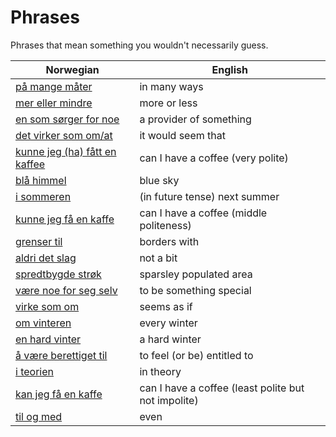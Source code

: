 # Phrases

Phrases that mean something you wouldn't necessarily guess.

| Norwegian | English |
| --- | --- |
| [på mange måter](https://www.ordnett.no/search?language=no&phrase=på%20mange%20måter) | in many ways |
| [mer eller mindre](https://www.ordnett.no/search?language=no&phrase=mer%20eller%20mindre) | more or less |
| [en som sørger for noe](https://www.ordnett.no/search?language=no&phrase=en%20som%20sørger%20for%20noe) | a provider of something |
| [det virker som om/at](https://www.ordnett.no/search?language=no&phrase=det%20virker%20som%20om/at) | it would seem that |
| [kunne jeg (ha) fått en kaffee](https://www.ordnett.no/search?language=no&phrase=kunne%20jeg%20(ha)%20fått%20en%20kaffee) | can I have a coffee (very polite) |
| [blå himmel](https://www.ordnett.no/search?language=no&phrase=blå%20himmel) | blue sky |
| [i sommeren](https://www.ordnett.no/search?language=no&phrase=i%20sommeren) | (in future tense) next summer |
| [kunne jeg få en kaffe](https://www.ordnett.no/search?language=no&phrase=kunne%20jeg%20få%20en%20kaffe) | can I have a coffee (middle politeness) |
| [grenser til](https://www.ordnett.no/search?language=no&phrase=grenser%20til) | borders with |
| [aldri det slag](https://www.ordnett.no/search?language=no&phrase=aldri%20det%20slag) | not a bit |
| [spredtbygde strøk](https://www.ordnett.no/search?language=no&phrase=spredtbygde%20strøk) | sparsley populated area |
| [være noe for seg selv](https://www.ordnett.no/search?language=no&phrase=være%20noe%20for%20seg%20selv) | to be something special |
| [virke som om](https://www.ordnett.no/search?language=no&phrase=virke%20som%20om) | seems as if |
| [om vinteren](https://www.ordnett.no/search?language=no&phrase=om%20vinteren) | every winter |
| [en hard vinter](https://www.ordnett.no/search?language=no&phrase=en%20hard%20vinter) | a hard winter |
| [å være berettiget til](https://www.ordnett.no/search?language=no&phrase=å%20være%20berettiget%20til) | to feel (or be) entitled to |
| [i teorien](https://www.ordnett.no/search?language=no&phrase=i%20teorien) | in theory |
| [kan jeg få en kaffe](https://www.ordnett.no/search?language=no&phrase=kan%20jeg%20få%20en%20kaffe) | can I have a coffee (least polite but not impolite) |
| [til og med](https://www.ordnett.no/search?language=no&phrase=til%20og%20med) | even |

